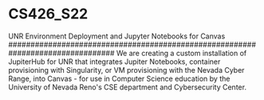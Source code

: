 # CS426_S22
UNR Environment Deployment and Jupyter Notebooks for Canvas
################################################################################
We are creating a custom installation of JupiterHub for UNR that integrates 
Jupiter Notebooks, container provisioning with Singularity, or VM provisioning 
with the Nevada Cyber Range, into Canvas - for use in Computer Science education 
by the University of Nevada Reno's CSE department and Cybersecurity Center. 

